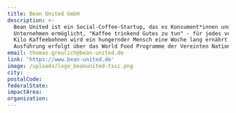 ```yaml
---
title: Bean United GmbH
description: >-
  Bean United ist ein Social-Coffee-Startup, das es Konsument*innen und
  Unternehmen ermöglicht, "Kaffee trinkend Gutes zu tun" - für jedes verkaufte
  Kilo Kaffeebohnen wird ein hungernder Mensch eine Woche lang ernährt. Die
  Ausführung erfolgt über das World Food Programme der Vereinten Nationen.
email: thomas.greulich@bean-united.de
link: 'https://www.bean-united.de'
image: /uploads/logo_beanunited-tscc.png
city:
postalCode:
federalState:
impactArea:
organization:
---
```


